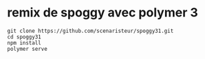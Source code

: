 # remix de spoggy avec polymer 3

```
git clone https://github.com/scenaristeur/spoggy31.git
cd spoggy31
npm install
polymer serve
```
